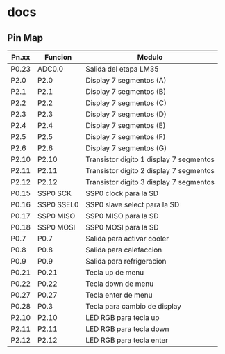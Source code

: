 # docs

## Pin Map

| Pn.xx | Funcion | Modulo |
| --- | --- | --- |
| P0.23 | ADC0.0 | Salida del etapa LM35 |
| P2.0 | P2.0 | Display 7 segmentos (A) |
| P2.1 | P2.1 | Display 7 segmentos (B) |
| P2.2 | P2.2 | Display 7 segmentos (C) |
| P2.3 | P2.3 | Display 7 segmentos (D) |
| P2.4 | P2.4 | Display 7 segmentos (E) |
| P2.5 | P2.5 | Display 7 segmentos (F) |
| P2.6 | P2.6 | Display 7 segmentos (G) |
| P2.10 | P2.10 | Transistor digito 1 display 7 segmentos |
| P2.11 | P2.11 | Transistor digito 2 display 7 segmentos |
| P2.12 | P2.12 | Transistor digito 3 display 7 segmentos |
| P0.15 | SSP0 SCK | SSP0 clock para la SD |
| P0.16 | SSP0 SSEL0 | SSP0 slave select para la SD |
| P0.17 | SSP0 MISO | SSP0 MISO para la SD |
| P0.18 | SSP0 MOSI | SSP0 MOSI para la SD |
| P0.7 | P0.7 | Salida para activar cooler |
| P0.8 | P0.8 | Salida para calefaccion |
| P0.9 | P0.9 | Salida para refrigeracion |
| P0.21 | P0.21 | Tecla up de menu |
| P0.22 | P0.22 | Tecla down de menu |
| P0.27 | P0.27 | Tecla enter de menu |
| P0.28 | P0.3 | Tecla para cambio de display |
| P2.10 | P2.10 | LED RGB para tecla up |
| P2.11 | P2.11 | LED RGB para tecla down |
| P2.12 | P2.12 | LED RGB para tecla enter |